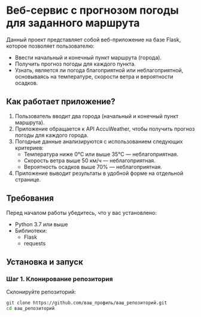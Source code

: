 # Веб-сервис с прогнозом погоды для заданного маршрута

Данный проект представляет собой веб-приложение на базе Flask, которое позволяет пользователю:
- Ввести начальный и конечный пункт маршрута (города).
- Получить прогноз погоды для каждого пункта.
- Узнать, является ли погода благоприятной или неблагоприятной, основываясь на температуре, скорости ветра и вероятности осадков.

## Как работает приложение?

1. Пользователь вводит два города (начальный и конечный пункт маршрута).
2. Приложение обращается к API AccuWeather, чтобы получить прогноз погоды для каждого города.
3. Погодные данные анализируются с использованием следующих критериев:
   - Температура ниже 0°C или выше 35°C — неблагоприятная.
   - Скорость ветра выше 50 км/ч — неблагоприятная.
   - Вероятность осадков выше 70% — неблагоприятная.
4. Приложение выводит результаты в удобной форме на отдельной странице.

## Требования

Перед началом работы убедитесь, что у вас установлено:
- Python 3.7 или выше
- Библиотеки:
  - Flask
  - requests

## Установка и запуск

### Шаг 1. Клонирование репозитория

Склонируйте репозиторий:
```bash
git clone https://github.com/ваш_профиль/ваш_репозиторий.git
cd ваш_репозиторий
